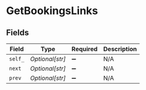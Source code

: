 # GetBookingsLinks


## Fields

| Field              | Type               | Required           | Description        |
| ------------------ | ------------------ | ------------------ | ------------------ |
| `self_`            | *Optional[str]*    | :heavy_minus_sign: | N/A                |
| `next`             | *Optional[str]*    | :heavy_minus_sign: | N/A                |
| `prev`             | *Optional[str]*    | :heavy_minus_sign: | N/A                |